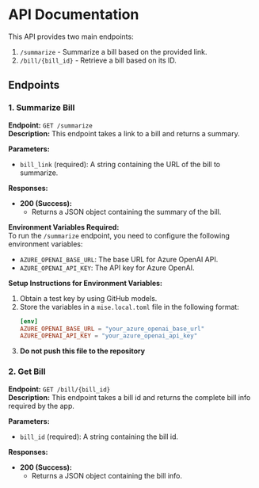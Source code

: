 # API Documentation

This API provides two main endpoints:  
1. `/summarize` - Summarize a bill based on the provided link.  
2. `/bill/{bill_id}` - Retrieve a bill based on its ID.

## Endpoints

### 1. **Summarize Bill**
**Endpoint:** `GET /summarize`  
**Description:** This endpoint takes a link to a bill and returns a summary.  

**Parameters:**  
- `bill_link` (required): A string containing the URL of the bill to summarize.

**Responses:**  
- **200 (Success):**  
  - Returns a JSON object containing the summary of the bill.  


**Environment Variables Required:**  
To run the `/summarize` endpoint, you need to configure the following environment variables:  
- `AZURE_OPENAI_BASE_URL`: The base URL for Azure OpenAI API.  
- `AZURE_OPENAI_API_KEY`: The API key for Azure OpenAI.  

**Setup Instructions for Environment Variables:**  
1. Obtain a test key by using GitHub models.
2. Store the variables in a `mise.local.toml` file in the following format:  
   ```toml
   [env]
   AZURE_OPENAI_BASE_URL = "your_azure_openai_base_url"
   AZURE_OPENAI_API_KEY = "your_azure_openai_api_key"
   ```
3. **Do not push this file to the repository**

### 2. **Get Bill**
**Endpoint:** `GET /bill/{bill_id}`  
**Description:** This endpoint takes a bill id and returns the complete bill info required by the app.  

**Parameters:**  
- `bill_id` (required): A string containing the bill id.

**Responses:**  
- **200 (Success):**  
  - Returns a JSON object containing the bill info.  